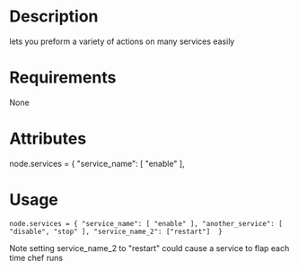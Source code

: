 Description
===========

lets you preform a variety of actions on many services easily

Requirements
============
None

Attributes
==========
node.services = { "service_name": [ "enable" ],

Usage
=====
```
node.services = { "service_name": [ "enable" ], "another_service": [ "disable", "stop" ], "service_name_2": ["restart"]  }
```

Note setting service_name_2 to "restart" could cause a service to flap each time chef runs

